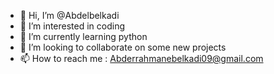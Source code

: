 - 👋 Hi, I’m @Abdelbelkadi
- 👀 I’m interested in coding 
- 🌱 I’m currently learning python
- 💞️ I’m looking to collaborate on some new projects
- 📫 How to reach me : Abderrahmanebelkadi09@gmail.com

<!---
Abdelbelkadi/Abdelbelkadi is a ✨ special ✨ repository because its `README.md` (this file) appears on your GitHub profile.
You can click the Preview link to take a look at your changes.
--->
